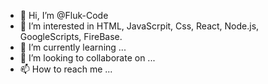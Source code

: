 - 👋 Hi, I’m @Fluk-Code
- 👀 I’m interested in HTML, JavaScrpit, Css, React, Node.js, GoogleScripts, FireBase.
- 🌱 I’m currently learning ...
- 💞️ I’m looking to collaborate on ...
- 📫 How to reach me ...
